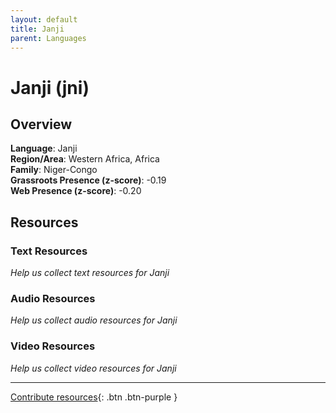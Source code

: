 ```yaml
---
layout: default
title: Janji
parent: Languages
---
```


# Janji (jni)

## Overview

**Language**: Janji  
**Region/Area**: Western Africa, Africa  
**Family**: Niger-Congo  
**Grassroots Presence (z-score)**: -0.19  
**Web Presence (z-score)**: -0.20  

## Resources

### Text Resources
*Help us collect text resources for Janji*

### Audio Resources
*Help us collect audio resources for Janji*

### Video Resources
*Help us collect video resources for Janji*

---

[Contribute resources](https://forms.office.com/e/1SfLJx3u1r){: .btn .btn-purple }
